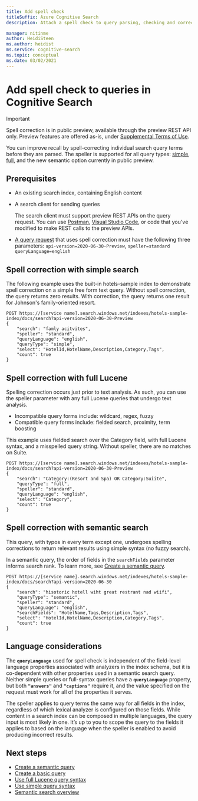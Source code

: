 ```yaml
---
title: Add spell check
titleSuffix: Azure Cognitive Search
description: Attach a spell check to query parsing, checking and correcting for common misspellings and typos on query inputs before executing the query.

manager: nitinme
author: HeidiSteen
ms.author: heidist
ms.service: cognitive-search
ms.topic: conceptual
ms.date: 03/02/2021
---
```

# Add spell check to queries in Cognitive Search

> [!IMPORTANT]
> Spell correction is in public preview, available through the preview REST API only. Preview features are offered as-is, under [Supplemental Terms of Use](https://azure.microsoft.com/support/legal/preview-supplemental-terms/).

You can improve recall by spell-correcting individual search query terms before they are parsed. The speller is supported for all query types: [simple](query-simple-syntax.md), [full](query-lucene-syntax.md), and the new semantic option currently in public preview.

## Prerequisites

+ An existing search index, containing English content

+ A search client for sending queries

  The search client must support preview REST APIs on the query request. You can use [Postman](search-get-started-rest.md), [Visual Studio Code](search-get-started-vs-code.md), or code that you've modified to make REST calls to the preview APIs.

+ [A query request](/rest/api/searchservice/preview-api/search-documents) that uses spell correction must have the following three parameters: `api-version=2020-06-30-Preview`, `speller=standard` `queryLanguage=english`

## Spell correction with simple search

The following example uses the built-in hotels-sample index to demonstrate spell correction on a simple free form text query. Without spell correction, the query returns zero results. With correction, the query returns one result for Johnson's family-oriented resort.

```http
POST https://[service name].search.windows.net/indexes/hotels-sample-index/docs/search?api-version=2020-06-30-Preview
{
    "search": "famly acitvites",
    "speller": "standard",
    "queryLanguage": "english",
    "queryType": "simple",
    "select": "HotelId,HotelName,Description,Category,Tags",
    "count": true
}
```

## Spell correction with full Lucene

Spelling correction occurs just prior to text analysis. As such, you can use the speller parameter with any full Lucene queries that undergo text analysis.

+ Incompatible query forms include: wildcard, regex, fuzzy
+ Compatible query forms include: fielded search, proximity, term boosting

This example uses fielded search over the Category field, with full Lucene syntax, and a misspelled query string. Without speller, there are no matches on Suite.

```http
POST https://[service name].search.windows.net/indexes/hotels-sample-index/docs/search?api-version=2020-06-30-Preview
{
    "search": "Category:(Resort and Spa) OR Category:Suiite",
    "queryType": "full",
    "speller": "standard",
    "queryLanguage": "english",
    "select": "Category",
    "count": true
}
```

## Spell correction with semantic search

This query, with typos in every term except one, undergoes spelling corrections to return relevant results using simple syntax (no fuzzy search).

In a semantic query, the order of fields in the `searchFields` parameter informs search rank. To learn more, see [Create a semantic query](semantic-how-to-query-request.md).

```http
POST https://[service name].search.windows.net/indexes/hotels-sample-index/docs/search?api-version=2020-06-30     
{
    "search": "hisotoric hotell wiht great restrant nad wiifi",
    "queryType": "semantic",
    "speller": "standard",
    "queryLanguage": "english",
    "searchFields": "HotelName,Tags,Description,Tags",
    "select": "HotelId,HotelName,Description,Category,Tags",
    "count": true
}
```

## Language considerations

The **`queryLanguage`** used for spell check is independent of the field-level language properties associated with analyzers in the index schema, but it is co-dependent with other properties used in a semantic search query. Neither simple queries or full-syntax queries have a **`queryLanguage`** property, but both **`"answers"`** and **`"captions"`** require it, and the value specified on the request must work for all of the properties it serves.

The speller applies to query terms the same way for all fields in the index, regardless of which lexical analyzer is configured on those fields. While content in a search index can be composed in multiple languages, the query input is most likely in one. It’s up to you to scope the query to the fields it applies to based on the language when the speller is enabled to avoid producing incorrect results. 

## Next steps

+ [Create a semantic query](semantic-how-to-query-request.md)
+ [Create a basic query](search-query-create.md)
+ [Use full Lucene query syntax](query-Lucene-syntax.md)
+ [Use simple query syntax](query-simple-syntax.md)
+ [Semantic search overview](semantic-search-overview.md)